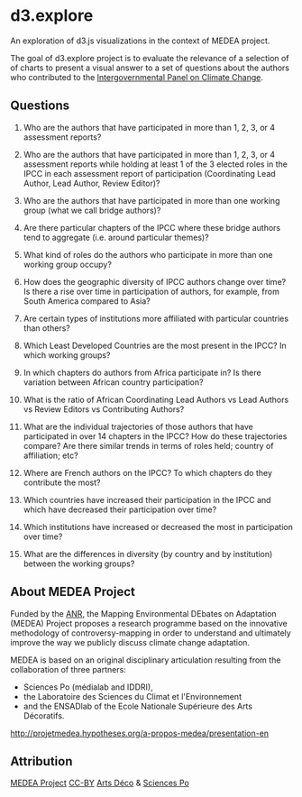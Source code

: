 # d3.explore

An exploration of d3.js visualizations in the context of MEDEA project.

The goal of d3.explore project is to evaluate the relevance of a selection of
of charts to present a visual answer to a set of questions about the authors
who contributed to the [Intergovernmental Panel on Climate Change][IPCC].

[IPCC]: https://www.ipcc.ch/

## Questions

1. Who are the authors that have participated
   in more than 1, 2, 3, or 4 assessment reports?

2. Who are the authors that have participated
   in more than 1, 2, 3, or 4 assessment reports
   while holding at least 1 of the 3 elected roles in the IPCC
   in each assessment report of participation
   (Coordinating Lead Author, Lead Author, Review Editor)?

3. Who are the authors that have participated
   in more than one working group (what we call bridge authors)?

4. Are there particular chapters of the IPCC
   where these bridge authors tend to aggregate
   (i.e. around particular themes)?

5. What kind of roles do the authors
   who participate in more than one working group occupy?

6. How does the geographic diversity of IPCC authors change over time?
   Is there a rise over time in participation of authors, for example,
   from South America compared to Asia?

7. Are certain types of institutions
   more affiliated with particular countries than others?

8. Which Least Developed Countries are the most present in the IPCC?
   In which working groups?

9. In which chapters do authors from Africa participate in?
   Is there variation between African country participation?

10. What is the ratio of African Coordinating Lead Authors vs Lead Authors
    vs Review Editors vs Contributing Authors?

11. What are the individual trajectories of those authors
    that have participated in over 14 chapters in the IPCC?
    How do these trajectories compare?
    Are there similar trends in terms of roles held;
    country of affiliation; etc?

12. Where are French authors on the IPCC?
    To which chapters do they contribute the most?

13. Which countries have increased their participation in the IPCC
    and which have decreased their participation over time?

14. Which institutions have increased or decreased the most
    in participation over time?

15. What are the differences in diversity (by country and by institution)
    between the working groups?

## About MEDEA Project

Funded by the [ANR][], the Mapping Environmental DEbates on Adaptation (MEDEA)
Project proposes a research programme based on the innovative methodology
of controversy-mapping in order to understand and ultimately improve the way
we publicly discuss climate change adaptation.

[ANR]: http://www.agence-nationale-recherche.fr/en/project-based-funding-to-advance-french-research/

MEDEA is based on an original disciplinary articulation resulting from
the collaboration of three partners:

* Sciences Po (médialab and IDDRI),
* the Laboratoire des Sciences du Climat et l'Environnement
* and the ENSADlab of the Ecole Nationale Supérieure des Arts Décoratifs.

http://projetmedea.hypotheses.org/a-propos-medea/presentation-en

## Attribution

[MEDEA Project][] [CC-BY][] [Arts Déco][] & [Sciences Po][]

[MEDEA Project]: http://www.projetmedea.fr/
[CC-BY]: https://creativecommons.org/licenses/by/4.0/
         "Creative Commons Attribution 4.0 International"
[Arts Déco]: http://www.ensad.fr/en
             "École Nationale Supérieure des Arts Décoratifs"
[Sciences Po]: http://www.medialab.sciences-po.fr/
               "Sciences Po Médialab"
